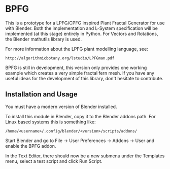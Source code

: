 BPFG
====

This is a prototype for a LPFG/CPFG inspired Plant Fractal Generator
for use with Blender.
Both the implementation and L-System specification will be implemented
(at this stage) entirely in Python.
For Vectors and Rotations, the Blender mathutils library is used.

For more information about the LPFG plant modelling language, see:

    http://algorithmicbotany.org/lstudio/LPFGman.pdf

BPFG is still in development, this version only provides one working
example which creates a very simple fractal fern mesh.
If you have any useful ideas for the development of this library,
don't hesitate to contribute.

Installation and Usage
----------------------

You must have a modern version of Blender installed.

To install this module in Blender, copy it to the Blender addons path.
For Linux based systems this is something like:

    /home/<username>/.config/blender/<version>/scripts/addons/

Start Blender and go to File -> User Preferences -> Addons -> User
and enable the BPFG addon.

In the Text Editor, there should now be a new submenu under the
Templates menu, select a test script and click Run Script.

